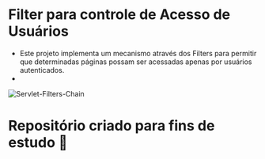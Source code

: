 # Filter para controle de Acesso de Usuários

- Este projeto implementa um mecanismo através dos Filters para permitir que determinadas páginas possam ser acessadas apenas por usuários autenticados.
-

![Servlet-Filters-Chain](https://user-images.githubusercontent.com/72419533/156889074-a8a3c8df-6b0f-4be0-8cfe-0029f00db91d.png)


<h1> Repositório criado para fins de estudo 📓 </h1> 
